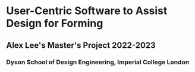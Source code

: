 # User-Centric Software to Assist Design for Forming
## Alex Lee's Master's Project 2022-2023
### Dyson School of Design Engineering, Imperial College London